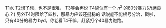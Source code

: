 T1水
T2想了想，也不是很难，
T3等会再说
T4貌似有一个 $n^2$ 的80分暴力(折磨良心？)
另外T4时限给了四秒，那暴力应该还挺稳的
话说能不能根号分治，戳啦，只有40分的暴力
byd，你老看T4干嘛，赶紧打个40暴力跑路。